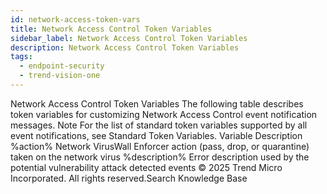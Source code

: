 ```yaml
---
id: network-access-token-vars
title: Network Access Control Token Variables
sidebar_label: Network Access Control Token Variables
description: Network Access Control Token Variables
tags:
  - endpoint-security
  - trend-vision-one
---
```


 Network Access Control Token Variables The following table describes token variables for customizing Network Access Control event notification messages. Note For the list of standard token variables supported by all event notifications, see Standard Token Variables. Variable Description %action% Network VirusWall Enforcer action (pass, drop, or quarantine) taken on the network virus %description% Error description used by the potential vulnerability attack detected events © 2025 Trend Micro Incorporated. All rights reserved.Search Knowledge Base